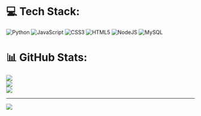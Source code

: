 
# 💻 Tech Stack:
![Python](https://img.shields.io/badge/python-3670A0?style=for-the-badge&logo=python&logoColor=ffdd54) ![JavaScript](https://img.shields.io/badge/javascript-%23323330.svg?style=for-the-badge&logo=javascript&logoColor=%23F7DF1E) ![CSS3](https://img.shields.io/badge/css3-%231572B6.svg?style=for-the-badge&logo=css3&logoColor=white) ![HTML5](https://img.shields.io/badge/html5-%23E34F26.svg?style=for-the-badge&logo=html5&logoColor=white) ![NodeJS](https://img.shields.io/badge/node.js-6DA55F?style=for-the-badge&logo=node.js&logoColor=white) ![MySQL](https://img.shields.io/badge/mysql-%2300f.svg?style=for-the-badge&logo=mysql&logoColor=white)
# 📊 GitHub Stats:
![](https://github-readme-stats.vercel.app/api?username=httpssantos&theme=react&hide_border=true&include_all_commits=false&count_private=false)<br/>
![](https://github-readme-streak-stats.herokuapp.com/?user=httpssantos&theme=react&hide_border=true)<br/>
![](https://github-readme-stats.vercel.app/api/top-langs/?username=httpssantos&theme=react&hide_border=true&include_all_commits=false&count_private=false&layout=compact)

---
[![](https://visitcount.itsvg.in/api?id=httpssantos&icon=0&color=0)](https://visitcount.itsvg.in)

<!-- Proudly created with GPRM ( https://gprm.itsvg.in ) -->
